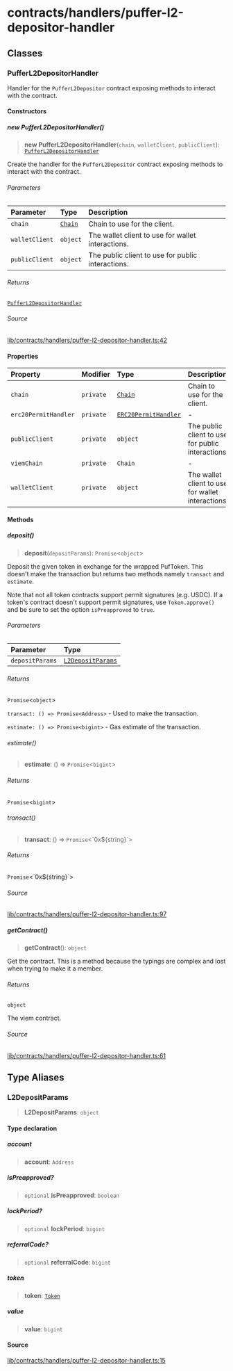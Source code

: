 # contracts/handlers/puffer-l2-depositor-handler

## Classes

### PufferL2DepositorHandler

Handler for the `PufferL2Depositor` contract exposing methods to
interact with the contract.

#### Constructors

##### new PufferL2DepositorHandler()

> **new PufferL2DepositorHandler**(`chain`, `walletClient`, `publicClient`): [`PufferL2DepositorHandler`](puffer-l2-depositor-handler.md#pufferl2depositorhandler)

Create the handler for the `PufferL2Depositor` contract exposing
methods to interact with the contract.

###### Parameters

| Parameter | Type | Description |
| :------ | :------ | :------ |
| `chain` | [`Chain`](../../chains/constants.md#chain) | Chain to use for the client. |
| `walletClient` | `object` | The wallet client to use for wallet interactions. |
| `publicClient` | `object` | The public client to use for public interactions. |

###### Returns

[`PufferL2DepositorHandler`](puffer-l2-depositor-handler.md#pufferl2depositorhandler)

###### Source

[lib/contracts/handlers/puffer-l2-depositor-handler.ts:42](https://github.com/PufferFinance/puffer-sdk/blob/a99d16a4c81c9790bc5d674be8b4ae73da6c9ab6/lib/contracts/handlers/puffer-l2-depositor-handler.ts#L42)

#### Properties

| Property | Modifier | Type | Description |
| :------ | :------ | :------ | :------ |
| `chain` | `private` | [`Chain`](../../chains/constants.md#chain) | Chain to use for the client. |
| `erc20PermitHandler` | `private` | [`ERC20PermitHandler`](erc20-permit-handler.md#erc20permithandler) | - |
| `publicClient` | `private` | `object` | The public client to use for public interactions. |
| `viemChain` | `private` | `Chain` | - |
| `walletClient` | `private` | `object` | The wallet client to use for wallet interactions. |

#### Methods

##### deposit()

> **deposit**(`depositParams`): `Promise`\<`object`\>

Deposit the given token in exchange for the wrapped PufToken. This
doesn't make the transaction but returns two methods namely
`transact` and `estimate`.

Note that not all token contracts support permit signatures (e.g.
USDC). If a token's contract doesn't support permit signatures, use
`Token.approve()` and be sure to set the option `isPreapproved` to
`true`.

###### Parameters

| Parameter | Type |
| :------ | :------ |
| `depositParams` | [`L2DepositParams`](puffer-l2-depositor-handler.md#l2depositparams) |

###### Returns

`Promise`\<`object`\>

`transact: () => Promise<Address>` - Used to make the
transaction.

`estimate: () => Promise<bigint>` - Gas estimate of the
transaction.

###### estimate()

> **estimate**: () => `Promise`\<`bigint`\>

###### Returns

`Promise`\<`bigint`\>

###### transact()

> **transact**: () => `Promise`\<\`0x$\{string\}\`\>

###### Returns

`Promise`\<\`0x$\{string\}\`\>

###### Source

[lib/contracts/handlers/puffer-l2-depositor-handler.ts:97](https://github.com/PufferFinance/puffer-sdk/blob/a99d16a4c81c9790bc5d674be8b4ae73da6c9ab6/lib/contracts/handlers/puffer-l2-depositor-handler.ts#L97)

##### getContract()

> **getContract**(): `object`

Get the contract. This is a method because the typings are complex
and lost when trying to make it a member.

###### Returns

`object`

The viem contract.

###### Source

[lib/contracts/handlers/puffer-l2-depositor-handler.ts:61](https://github.com/PufferFinance/puffer-sdk/blob/a99d16a4c81c9790bc5d674be8b4ae73da6c9ab6/lib/contracts/handlers/puffer-l2-depositor-handler.ts#L61)

## Type Aliases

### L2DepositParams

> **L2DepositParams**: `object`

#### Type declaration

##### account

> **account**: `Address`

##### isPreapproved?

> `optional` **isPreapproved**: `boolean`

##### lockPeriod?

> `optional` **lockPeriod**: `bigint`

##### referralCode?

> `optional` **referralCode**: `bigint`

##### token

> **token**: [`Token`](../tokens.md#token)

##### value

> **value**: `bigint`

#### Source

[lib/contracts/handlers/puffer-l2-depositor-handler.ts:15](https://github.com/PufferFinance/puffer-sdk/blob/a99d16a4c81c9790bc5d674be8b4ae73da6c9ab6/lib/contracts/handlers/puffer-l2-depositor-handler.ts#L15)
